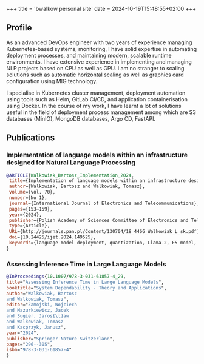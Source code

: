 +++
title = 'bwalkow personal site'
date = 2024-10-19T15:48:55+02:00
+++
## Profile
As an advanced DevOps engineer with two years of experience managing Kubernetes-based systems, monitoring, I have solid expertise in automating deployment processes, and maintaining modern, scalable runtime environments. I have extensive experience in implementing and managing NLP projects based on CPU as well as GPU. I am no stranger to scaling solutions such as automatic horizontal scaling as well as graphics card configuration using MIG technology.

I specialise in Kubernetes cluster management, deployment automation using tools such as Helm, GitLab CI/CD, and application containerisation using Docker. In the course of my work, I have learnt a lot of solutions useful in the field of deployment process management among which are S3 databases (MinIO), MongoDB databases, Argo CD, FastAPI.

## Publications
### Implementation of language models within an infrastructure designed for Natural Language Processing
```bibtex
@ARTICLE{Walkowiak_Bartosz_Implementation_2024,
 title={Implementation of language models within an infrastructure designed for Natural Language Processing},
 author={Walkowiak, Bartosz and Walkowiak, Tomasz},
 volume={vol. 70},
 number={No 1},
 journal={International Journal of Electronics and Telecommunications},
 pages={153–159},
 year={2024},
 publisher={Polish Academy of Sciences Committee of Electronics and Telecommunications},
 type={Article},
 URL={http://journals.pan.pl/Content/130704/18_4466_Walkowiak_L_sk.pdf},
 doi={10.24425/ijet.2024.149525},
 keywords={language model deployment, quantization, Llama-2, E5 model, ONNX, llama.cpp, CLARIN-PL},
}
```

### Assessing Inference Time in Large Language Models
```bibtex
@InProceedings{10.1007/978-3-031-61857-4_29,
title="Assessing Inference Time in Large Language Models",
booktitle="System Dependability - Theory and Applications",
author="Walkowiak, Bartosz
and Walkowiak, Tomasz",
editor="Zamojski, Wojciech
and Mazurkiewicz, Jacek
and Sugier, Jaros{\l}aw
and Walkowiak, Tomasz
and Kacprzyk, Janusz",
year="2024",
publisher="Springer Nature Switzerland",
pages="296--305",
isbn="978-3-031-61857-4"
}
```